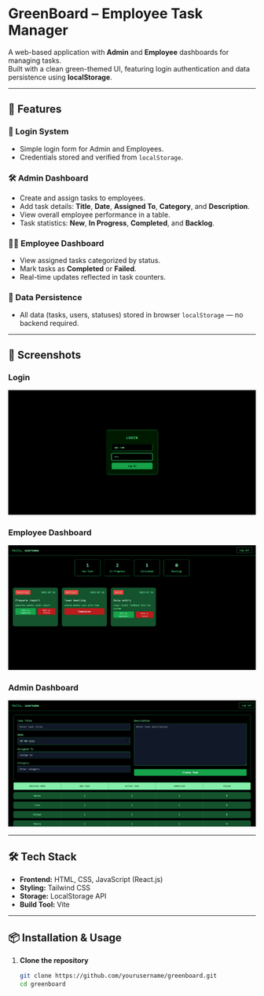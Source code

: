 # GreenBoard – Employee Task Manager

A web-based application with **Admin** and **Employee** dashboards for managing tasks.  
Built with a clean green-themed UI, featuring login authentication and data persistence using **localStorage**.

---

## 🚀 Features

### 🔑 Login System
- Simple login form for Admin and Employees.
- Credentials stored and verified from `localStorage`.

### 🛠 Admin Dashboard
- Create and assign tasks to employees.
- Add task details: **Title**, **Date**, **Assigned To**, **Category**, and **Description**.
- View overall employee performance in a table.
- Task statistics: **New**, **In Progress**, **Completed**, and **Backlog**.

### 👨‍💼 Employee Dashboard
- View assigned tasks categorized by status.
- Mark tasks as **Completed** or **Failed**.
- Real-time updates reflected in task counters.

### 💾 Data Persistence
- All data (tasks, users, statuses) stored in browser `localStorage` — no backend required.

---

## 📸 Screenshots

### Login
![Login Page](./login.png)

### Employee Dashboard
![Employee Dashboard](./employee-dashboard.png)

### Admin Dashboard
![Admin Dashboard](./admin-dashboard.png)

---

## 🛠 Tech Stack
- **Frontend:** HTML, CSS, JavaScript (React.js)
- **Styling:** Tailwind CSS
- **Storage:** LocalStorage API
- **Build Tool:** Vite

---

## 📦 Installation & Usage

1. **Clone the repository**
   ```bash
   git clone https://github.com/yourusername/greenboard.git
   cd greenboard
